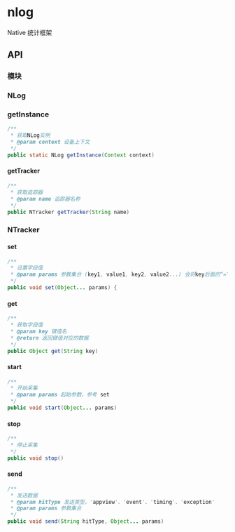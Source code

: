 nlog
====

Native 统计框架


## API

### 模块

### NLog

### getInstance

```java
/**
 * 获取NLog实例
 * @param context 设备上下文
 */
public static NLog getInstance(Context context)
```

#### getTracker

```java
/**
 * 获取追踪器
 * @param name 追踪器名称
 */
public NTracker getTracker(String name)
```

### NTracker

#### set
```java
/**
 * 设置字段值
 * @param params 参数集合 (key1, value1, key2, value2...) 会将key后面的“=”或“：”移除
 */
public void set(Object... params) {
```

#### get
```java
/**
 * 获取字段值
 * @param key 键值名
 * @return 返回键值对应的数据
 */
public Object get(String key)
```
#### start

```java
/**
 * 开始采集
 * @param params 起始参数，参考 set
 */
public void start(Object... params)
```

#### stop

```java
/**
 * 停止采集
 */
public void stop()
```

#### send
```java
/**
 * 发送数据
 * @param hitType 发送类型，'appview'、'event'、'timing'、'exception'
 * @param params 参数集合
 */
public void send(String hitType, Object... params)
```
